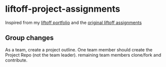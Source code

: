 # liftoff-project-assignments

Inspired from my [liftoff portfolio](https://github.com/speudusa/liftoff-assignments/tree/master/P2-Project_Outline) and the [original liftoff assignments](https://github.com/LaunchCodeEducation/liftoff-assignments/tree/master/P2-Project_Outline)

## Group changes

As a team, create a project outline.
One team member should create the Project Repo (not the team leader).  remaining team members clone/fork and contribute.
